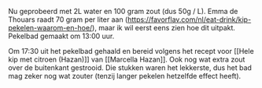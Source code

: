 Nu geprobeerd met 2L water en 100 gram zout (dus 50g / L). Emma de Thouars raadt 70 gram per liter aan (https://favorflav.com/nl/eat-drink/kip-pekelen-waarom-en-hoe/), maar ik wil eerst eens zien hoe dit uitpakt. Pekelbad gemaakt om 13:00 uur.

Om 17:30 uit het pekelbad gehaald en bereid volgens het recept voor [[Hele kip met citroen (Hazan)]] van [[Marcella Hazan]]. Ook nog wat extra zout over de buitenkant gestrooid. Die stukken waren het lekkerste, dus het bad mag zeker nog wat zouter (tenzij langer pekelen hetzelfde effect heeft).